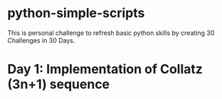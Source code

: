 # python-simple-scripts 
This is personal challenge to refresh basic python skills by creating 30 Challenges in 30 Days. 
# Day 1:  Implementation of Collatz (3n+1) sequence
